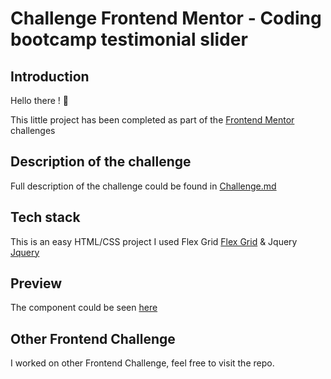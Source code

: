 # Challenge Frontend Mentor - Coding bootcamp testimonial slider

## Introduction

Hello there ! 👋

This little project has been completed as part of the [Frontend Mentor](https://www.frontendmentor.io) challenges

## Description of the challenge

Full description of the challenge could be found in [Challenge.md](Challenge.md)

## Tech stack
This is an easy HTML/CSS project
I used Flex Grid [Flex Grid](http://flexboxgrid.com/) & Jquery [Jquery](https://jquery.com/) 

## Preview
The component could be seen [here](https://fm-coding-bootcamp-testimonial-slider.vercel.app/)

## Other Frontend Challenge

I worked on other Frontend Challenge, feel free to visit the repo.